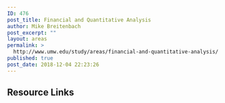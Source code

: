 ```yaml
---
ID: 476
post_title: Financial and Quantitative Analysis
author: Mike Breitenbach
post_excerpt: ""
layout: areas
permalink: >
  http://www.umw.edu/study/areas/financial-and-quantitative-analysis/
published: true
post_date: 2018-12-04 22:23:26
---
```


<!-- Types Custom Fields: -->

<!-- resource-links -->
<h2>Resource Links</h2>
<!-- End resource-links -->

<!-- End Types Custom Fields -->